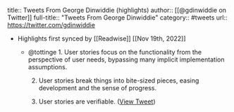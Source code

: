title:: Tweets From George Dinwiddie (highlights)
author:: [[@gdinwiddie on Twitter]]
full-title:: "Tweets From George Dinwiddie"
category:: #tweets
url:: https://twitter.com/gdinwiddie

- Highlights first synced by [[Readwise]] [[Nov 19th, 2022]]
	- @tottinge 1. User stories focus on the functionality from the perspective of user needs, bypassing many implicit implementation assumptions.
	  
	  2. User stories break things into bite-sized pieces, easing development and the sense of progress.
	  
	  3. User stories are verifiable. ([View Tweet](https://twitter.com/gdinwiddie/status/1308055475141910534))